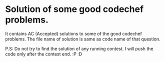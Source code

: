Solution of some good codechef problems.
========

It contains AC (Accepted) solutions to some of the good codechef problems. The file name of solution is same as code name of that question.

P.S: Do not try to find the solution of any running contest. I will push the code only after the contest end. :P :D
